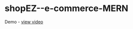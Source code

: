# shopEZ--e-commerce-MERN
Demo - <a href="https://drive.google.com/file/d/1T5anEk_3uXsY3Jt2DRJD6AHbL8-QryOL/view?usp=sharing">view video</a>

